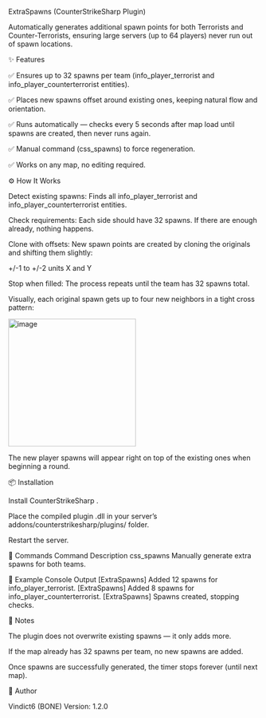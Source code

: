 ExtraSpawns (CounterStrikeSharp Plugin)

Automatically generates additional spawn points for both Terrorists and Counter-Terrorists, ensuring large servers (up to 64 players) never run out of spawn locations.

✨ Features

✅ Ensures up to 32 spawns per team (info_player_terrorist and info_player_counterterrorist entities).

✅ Places new spawns offset around existing ones, keeping natural flow and orientation.

✅ Runs automatically — checks every 5 seconds after map load until spawns are created, then never runs again.

✅ Manual command (css_spawns) to force regeneration.

✅ Works on any map, no editing required.

⚙️ How It Works

Detect existing spawns: Finds all info_player_terrorist and info_player_counterterrorist entities.

Check requirements: Each side should have 32 spawns. If there are enough already, nothing happens.

Clone with offsets: New spawn points are created by cloning the originals and shifting them slightly:

+/-1 to +/-2 units X and Y

Stop when filled: The process repeats until the team has 32 spawns total.

Visually, each original spawn gets up to four new neighbors in a tight cross pattern:

<img width="256" height="256" alt="image" src="https://github.com/user-attachments/assets/6c15cf4c-6e76-4862-8e26-0b0b3d5b1f86" />

The new player spawns will appear right on top of the existing ones when beginning a round.


📦 Installation

Install CounterStrikeSharp
.

Place the compiled plugin .dll in your server’s addons/counterstrikesharp/plugins/ folder.

Restart the server.

🔧 Commands
Command	Description
css_spawns	Manually generate extra spawns for both teams.

📝 Example Console Output
[ExtraSpawns] Added 12 spawns for info_player_terrorist.
[ExtraSpawns] Added 8 spawns for info_player_counterterrorist.
[ExtraSpawns] Spawns created, stopping checks.

📌 Notes

The plugin does not overwrite existing spawns — it only adds more.

If the map already has 32 spawns per team, no new spawns are added.

Once spawns are successfully generated, the timer stops forever (until next map).

👤 Author

Vindict6 (BONE)
Version: 1.2.0
